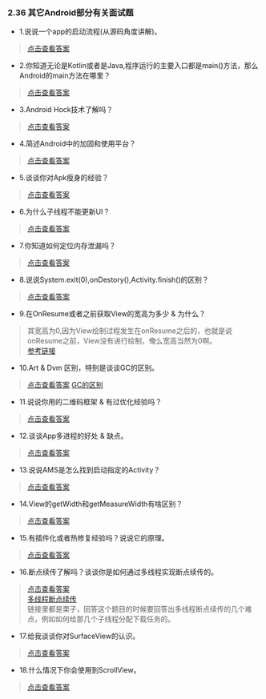 ### 2.36 其它Android部分有关面试题

- 1.说说一个app的启动流程(从源码角度讲解)。

> [点击查看答案](https://www.jianshu.com/p/12de32b31836)

- 2.你知道无论是Kotlin或者是Java,程序运行的主要入口都是main()方法，那么Android的main方法在哪里？

> [点击查看答案](https://www.jianshu.com/p/302fe75d6778)

- 3.Android Hock技术了解吗？

> [点击查看答案](https://www.jianshu.com/p/4f6d20076922)

- 4.简述Android中的加固和使用平台？

> [点击查看答案](https://www.cnblogs.com/baiqiantao/p/9286449.html)

- 5.谈谈你对Apk瘦身的经验？

> [点击查看答案](https://www.jianshu.com/p/bd90dee57ad0)

- 6.为什么子线程不能更新UI？

> [点击查看答案](https://www.cnblogs.com/lao-liang/p/5108745.html)

- 7.你知道如何定位内存泄漏吗？

> [点击查看答案](https://www.cnblogs.com/daqiang5566/p/6145671.html)

- 8.说说System.exit(0),onDestory(),Activity.finish()的区别？

> [点击查看答案](https://www.cnblogs.com/hsqdboke/p/5278671.html)

- 9.在OnResume或者之前获取View的宽高为多少 & 为什么？

> 其宽高为0,因为View绘制过程发生在onResume之后的，也就是说onResume之前，View没有进行绘制，俺么宽高当然为0啊。  
> [参考链接](https://www.jianshu.com/p/1b4a1449adb3)

- 10.Art & Dvm 区别，特别是谈谈GC的区别。 

> [点击查看答案](https://www.cnblogs.com/shaweng/p/3811461.html)
> [GC的区别](https://blog.csdn.net/vivian_king/article/details/80741346)

- 11.说说你用的二维码框架 & 有过优化经验吗？

> [点击查看答案](https://www.jianshu.com/p/9bd4e5d8a405)

- 12.谈谈App多进程的好处 & 缺点。

> [点击查看答案](https://www.cnblogs.com/xuan52rock/p/6491968.html)

- 13.说说AMS是怎么找到启动指定的Activity？

> [点击查看答案](https://www.jianshu.com/p/f5ae1361ec44)

- 14.View的getWidth和getMeasureWidth有啥区别？

> [点击查看答案](https://www.cnblogs.com/summerpxy/p/4983600.html)

- 15.有插件化或者热修复经验吗？说说它的原理。

> [点击查看答案](https://www.jianshu.com/p/704cac3eb13d)

- 16.断点续传了解吗？谈谈你是如何通过多线程实现断点续传的。

> [点击查看答案](https://blog.csdn.net/seu_calvin/article/details/53749776)    
> [多线程断点续传](https://blog.csdn.net/qq_32101859/article/details/53186927)  
> 链接里都是栗子，回答这个题目的时候要回答出多线程断点续传的几个难点，例如如何给那几个子线程分配下载任务的。

- 17.给我谈谈你对SurfaceView的认识。

> [点击查看答案](https://www.cnblogs.com/senior-engineer/p/7867783.html)

- 18.什么情况下你会使用到ScrollView。

> [点击查看答案](https://www.cnblogs.com/plokmju/p/android_ScrollView.html)
